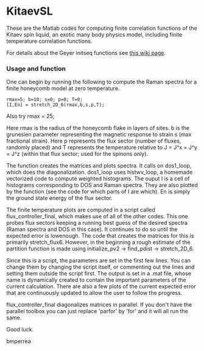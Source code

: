 # KitaevSL

These are the Matlab codes for computing finite correlation 
functions of the Kitaev spin liquid, an exotic many body physics model,
including finite temperature correlation functions.

For details about the Geyer initseq functions see [this wiki page](https://github.com/bmperrea/KitaevSL/wiki/Geyer-stats-in-Matlab).

### Usage and function

One can begin by running the following to compute the Raman spectra
for a finite honeycomb model at zero temperature.
~~~~
rmax=5; b=10; s=0; p=0; T=0;
[I,En] = stretch_2D_6(rmax,b,s,p,T);
~~~~
Also try rmax = 25;

Here rmax is the radius of the honeycomb flake in layers of sites. b is the grunesien 
parameter representing the magnetic response to strain s (max fractional strain). 
Here p represents the flux sector (number of fluxes, randomly placed) and T represents 
the temperature relative to J = J^x = J^y = J^z (within that flux sector; used for the
spinons only). 

The function creates the matrices and plots spectra. It calls on dos1_loop, which does
the diagonalization. dos1_loop uses histwv_loop, a homemade vectorized code to
compute weighted histograms. The ouput I is a cell of histograms corresponding to 
DOS and Raman spectra. They are also plotted by the function (see the code for
which parts of I are which). En is simply the ground state energy of the flux sector.

The finite temperature plots are computed in a script called flux_controller_final,
which makes use of all of the other codes. This one probes flux sectors keeping a running 
best guess of the desired spectra (Raman spectra and DOS in this case). It continues to do
so until the expected error is lowenough. The code that creates the matrices for this is 
primarily stretch_flux6. However, in the beginning a rough estimate of the partition
function is made using initialize_pv2 -> find_pdist -> stretch_2D_6. 

Since this is a script, the parameters are set in the first few lines. You can change
them by changing the script itself, or commenting out the lines and setting them
outside the script first. The output is set in a .mat file, whose name is dynamically
created to contain the important parameters of the current calculation. There are
also a few plots of the current expected error that are continuously updated 
to allow the user to follow the progress.
 
flux_controller_final diagonalizes
matrices in parallel. If you don't have the parallel toolbox you can just replace 'parfor'
by 'for' and it will all run the same. 

Good luck.

bmperrea
